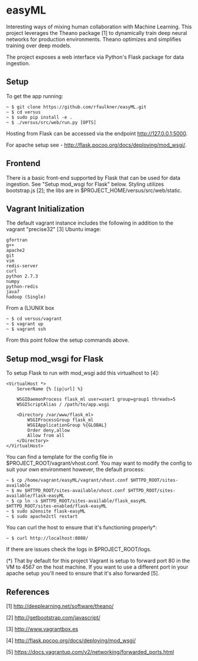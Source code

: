 easyML
======

Interesting ways of mixing human collaboration with Machine Learning.  This project leverages the Theano package [1]
to dynamically train deep neural networks for production environments.  Theano optimizes and simplifies training over
deep models.

The project exposes a web interface via Python's Flask package for data ingestion.


Setup
-----

To get the app running:

    ~ $ git clone https://github.com/rfaulkner/easyML.git
    ~ $ cd versus
    ~ $ sudo pip install -e .
    ~ $ ./versus/src/web/run.py [OPTS]

Hosting from Flask can be accessed via the endpoint http://127.0.0.1:5000.

For apache setup see - http://flask.pocoo.org/docs/deploying/mod_wsgi/.


Frontend
--------

There is a basic front-end supported by Flask that can be used for data ingestion.  See "Setup mod_wsgi for Flask" below.
Styling utilizes bootstrap.js [2]; the libs are in $PROJECT_HOME/versus/src/web/static.


Vagrant Initialization
----------------------

The default vagrant instance includes the following in addition to the vagrant "precise32" [3] Ubuntu image:

    gfortran
    g++
    apache2
    git
    vim
    redis-server
    curl
    python 2.7.3
    numpy
    python-redis
    java7
    hadoop (Single)

From a (L)UNIX box

    ~ $ cd versus/vagrant
    ~ $ vagrant up
    ~ $ vagrant ssh

From this point follow the setup commands above.


Setup mod_wsgi for Flask
------------------------

To setup Flask to run with mod_wsgi add this virtualhost to [4]:

    <VirtualHost *>
        ServerName {% [ip|url] %}

        WSGIDaemonProcess flask_ml user=user1 group=group1 threads=5
        WSGIScriptAlias / /path/to/app.wsgi

        <Directory /var/www/flask_ml>
            WSGIProcessGroup flask_ml
            WSGIApplicationGroup %{GLOBAL}
            Order deny,allow
            Allow from all
        </Directory>
    </VirtualHost>

You can find a template for the config file in $PROJECT_ROOT/vagrant/vhost.conf.  You may want to modify the config
to suit your own environment however, the default process:

    ~ $ cp /home/vagrant/easyML/vagrant/vhost.conf $HTTPD_ROOT/sites-available
    ~ $ mv $HTTPD_ROOT/sites-available/vhost.conf $HTTPD_ROOT/sites-available/flask-easyML
    ~ $ cp ln -s $HTTPD_ROOT/sites-available/flask_easyML $HTTPD_ROOT/sites-enabled/flask-easyML
    ~ $ sudo a2ensite flask-easyML
    ~ $ sudo apache2ctl restart

You can curl the host to ensure that it's functioning properly\*:

    ~ $ curl http://localhost:8080/

If there are issues check the logs in $PROJECT_ROOT/logs.

(\*) That by default for this project Vagrant is setup to forward port 80 in the VM to 4567 on the host machine.  If you
want to use a different port in your apache setup you'll need to ensure that it's also forwarded [5].


References
----------

[1] http://deeplearning.net/software/theano/

[2] http://getbootstrap.com/javascript/

[3] http://www.vagrantbox.es

[4] http://flask.pocoo.org/docs/deploying/mod_wsgi/

[5] https://docs.vagrantup.com/v2/networking/forwarded_ports.html


